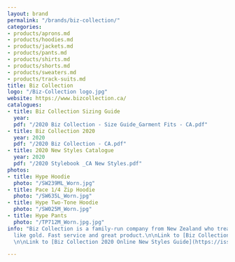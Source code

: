 ```yaml
---
layout: brand
permalink: "/brands/biz-collection/"
categories:
- products/aprons.md
- products/hoodies.md
- products/jackets.md
- products/pants.md
- products/shirts.md
- products/shorts.md
- products/sweaters.md
- products/track-suits.md
title: Biz Collection
logo: "/Biz-Collection logo.jpg"
website: https://www.bizcollection.ca/
catalogues:
- title: Biz Collection Sizing Guide
  year: 
  pdf: "/2020 Biz Collection - Size Guide_Garment Fits - CA.pdf"
- title: Biz Collection 2020
  year: 2020
  pdf: "/2020 Biz Collection - CA.pdf"
- title: 2020 New Styles Catalogue
  year: 2020
  pdf: "/2020 Stylebook _CA New Styles.pdf"
photos:
- title: Hype Hoodie
  photo: "/SW239ML_Worn.jpg"
- title: Pace 1/4 Zip Hoodie
  photo: "/SW635L_Worn.jpg"
- title: Hype Two-Tone Hoodie
  photo: "/SW025M_Worn.jpg"
- title: Hype Pants
  photo: "/TP712M_Worn.jpg.jpg"
info: "Biz Collection is a family-run company from New Zealand who treat their partners
  like gold. Fast service and great product.\n\nLink to [Biz Collection Online Catalogue](https://issuu.com/fashionbiznz/docs/2020_biz_collection_-_ca?fr=sZTUzZDg2NjQ3)
  \n\nLink to [Biz Collection 2020 Online New Styles Guide](https://issuu.com/fashionbiznz/docs/2020_stylebook__ca_new_styles?fr=sZmNmYjg2NjQ3) "

---
```

